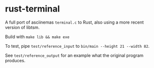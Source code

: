 rust-terminal
=============

A full port of asciinemas `terminal.c` to Rust, also using a more recent version of libtsm.

Build with `make lib && make exe`

To test, pipe `test/reference_input` to `bin/main --height 21 --width 82`.

See `test/reference_output` for an example what the original program produces.

